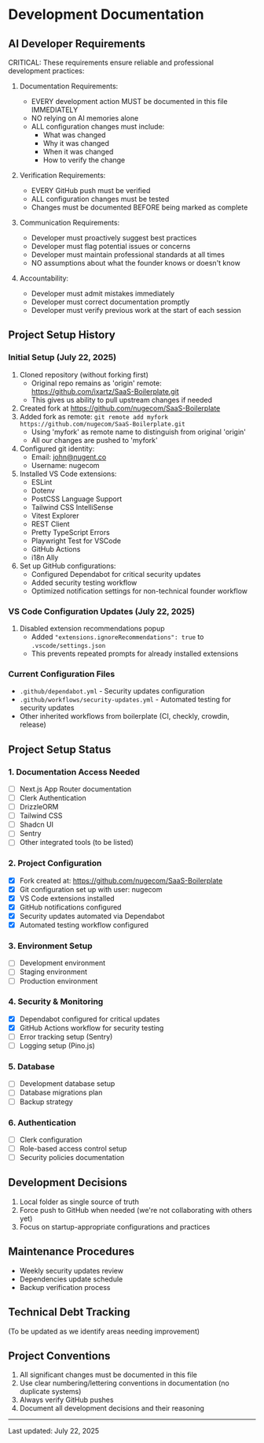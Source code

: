 # Development Documentation

## AI Developer Requirements
CRITICAL: These requirements ensure reliable and professional development practices:

1. Documentation Requirements:
   - EVERY development action MUST be documented in this file IMMEDIATELY
   - NO relying on AI memories alone
   - ALL configuration changes must include:
     * What was changed
     * Why it was changed
     * When it was changed
     * How to verify the change

2. Verification Requirements:
   - EVERY GitHub push must be verified
   - ALL configuration changes must be tested
   - Changes must be documented BEFORE being marked as complete

3. Communication Requirements:
   - Developer must proactively suggest best practices
   - Developer must flag potential issues or concerns
   - Developer must maintain professional standards at all times
   - NO assumptions about what the founder knows or doesn't know

4. Accountability:
   - Developer must admit mistakes immediately
   - Developer must correct documentation promptly
   - Developer must verify previous work at the start of each session

## Project Setup History

### Initial Setup (July 22, 2025)
1. Cloned repository (without forking first)
   - Original repo remains as 'origin' remote: https://github.com/ixartz/SaaS-Boilerplate.git
   - This gives us ability to pull upstream changes if needed
2. Created fork at https://github.com/nugecom/SaaS-Boilerplate
3. Added fork as remote: `git remote add myfork https://github.com/nugecom/SaaS-Boilerplate.git`
   - Using 'myfork' as remote name to distinguish from original 'origin'
   - All our changes are pushed to 'myfork'
4. Configured git identity:
   - Email: john@nugent.co
   - Username: nugecom
5. Installed VS Code extensions:
   - ESLint
   - Dotenv
   - PostCSS Language Support
   - Tailwind CSS IntelliSense
   - Vitest Explorer
   - REST Client
   - Pretty TypeScript Errors
   - Playwright Test for VSCode
   - GitHub Actions
   - i18n Ally
6. Set up GitHub configurations:
   - Configured Dependabot for critical security updates
   - Added security testing workflow
   - Optimized notification settings for non-technical founder workflow

### VS Code Configuration Updates (July 22, 2025)
1. Disabled extension recommendations popup
   - Added `"extensions.ignoreRecommendations": true` to `.vscode/settings.json`
   - This prevents repeated prompts for already installed extensions

### Current Configuration Files
- `.github/dependabot.yml` - Security updates configuration
- `.github/workflows/security-updates.yml` - Automated testing for security updates
- Other inherited workflows from boilerplate (CI, checkly, crowdin, release)

## Project Setup Status

### 1. Documentation Access Needed
- [ ] Next.js App Router documentation
- [ ] Clerk Authentication
- [ ] DrizzleORM
- [ ] Tailwind CSS
- [ ] Shadcn UI
- [ ] Sentry
- [ ] Other integrated tools (to be listed)

### 2. Project Configuration
- [x] Fork created at: https://github.com/nugecom/SaaS-Boilerplate
- [x] Git configuration set up with user: nugecom
- [x] VS Code extensions installed
- [x] GitHub notifications configured
- [x] Security updates automated via Dependabot
- [x] Automated testing workflow configured

### 3. Environment Setup
- [ ] Development environment
- [ ] Staging environment
- [ ] Production environment

### 4. Security & Monitoring
- [x] Dependabot configured for critical updates
- [x] GitHub Actions workflow for security testing
- [ ] Error tracking setup (Sentry)
- [ ] Logging setup (Pino.js)

### 5. Database
- [ ] Development database setup
- [ ] Database migrations plan
- [ ] Backup strategy

### 6. Authentication
- [ ] Clerk configuration
- [ ] Role-based access control setup
- [ ] Security policies documentation

## Development Decisions
1. Local folder as single source of truth
2. Force push to GitHub when needed (we're not collaborating with others yet)
3. Focus on startup-appropriate configurations and practices

## Maintenance Procedures
- Weekly security updates review
- Dependencies update schedule
- Backup verification process

## Technical Debt Tracking
(To be updated as we identify areas needing improvement)

## Project Conventions
1. All significant changes must be documented in this file
2. Use clear numbering/lettering conventions in documentation (no duplicate systems)
3. Always verify GitHub pushes
4. Document all development decisions and their reasoning

---
Last updated: July 22, 2025
